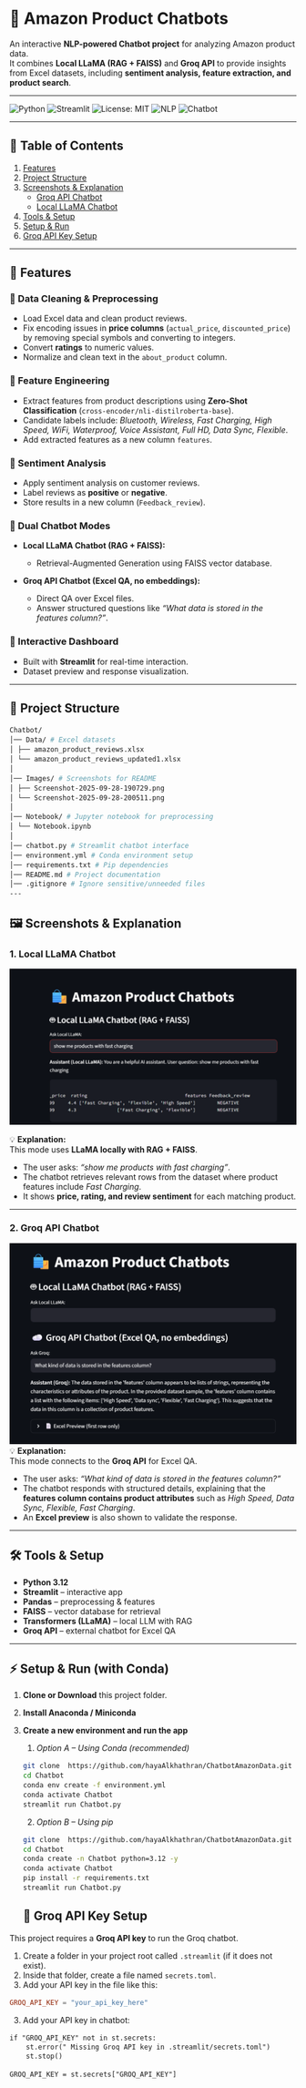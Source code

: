 # 🛒 Amazon Product Chatbots

An interactive **NLP-powered Chatbot project** for analyzing Amazon product data.  
It combines **Local LLaMA (RAG + FAISS)** and **Groq API** to provide insights from Excel datasets, including **sentiment analysis, feature extraction, and product search**.

---

![Python](https://img.shields.io/badge/Python-3.10-blue)
![Streamlit](https://img.shields.io/badge/Streamlit-Enabled-brightgreen)
![License: MIT](https://img.shields.io/badge/License-MIT-yellow.svg)
![NLP](https://img.shields.io/badge/NLP-Sentiment%20Analysis-orange)
![Chatbot](https://img.shields.io/badge/Chatbot-RAG%20%2B%20QA-purple)

---

## 📑 Table of Contents

1. [Features](#-features)
2. [Project Structure](#-project-structure)
3. [Screenshots & Explanation](#-screenshots--explanation)
   - [Groq API Chatbot](#1-groq-api-chatbot)
   - [Local LLaMA Chatbot](#2-local-llama-chatbot)
4. [Tools & Setup](#-tools--setup)
5. [Setup & Run](#-setup--run-with-conda)   
6. [Groq API Key Setup](#-groq-api-key-setup)  


---

## 🚀 Features

### 🔹 Data Cleaning & Preprocessing
- Load Excel data and clean product reviews.  
- Fix encoding issues in **price columns** (`actual_price`, `discounted_price`) by removing special symbols and converting to integers.  
- Convert **ratings** to numeric values.  
- Normalize and clean text in the `about_product` column.  

### 🔹 Feature Engineering
- Extract  features from product descriptions using **Zero-Shot Classification** (`cross-encoder/nli-distilroberta-base`).  
- Candidate labels include: *Bluetooth, Wireless, Fast Charging, High Speed, WiFi, Waterproof, Voice Assistant, Full HD, Data Sync, Flexible*.  
- Add extracted features as a new column `features`.  


### 🔹 Sentiment Analysis
- Apply sentiment analysis on customer reviews.  
- Label reviews as **positive** or **negative**.  
- Store results in a new column (`Feedback_review`).  

### 🔹 Dual Chatbot Modes
- **Local LLaMA Chatbot (RAG + FAISS):**
  - Retrieval-Augmented Generation using FAISS vector database.  

- **Groq API Chatbot (Excel QA, no embeddings):**
  - Direct QA over Excel files.  
  - Answer structured questions like *“What data is stored in the features column?”*.  

### 🔹 Interactive Dashboard
- Built with **Streamlit** for real-time interaction.  
- Dataset preview and response visualization.  

---

## 📂 Project Structure

  ```bash
 Chatbot/
│── Data/ # Excel datasets
│ ├── amazon_product_reviews.xlsx
│ └── amazon_product_reviews_updated1.xlsx
│
│── Images/ # Screenshots for README
│ ├── Screenshot-2025-09-28-190729.png
│ └── Screenshot-2025-09-28-200511.png
│
│── Notebook/ # Jupyter notebook for preprocessing
│ └── Notebook.ipynb
│
│── chatbot.py # Streamlit chatbot interface
│── environment.yml # Conda environment setup
│── requirements.txt # Pip dependencies
│── README.md # Project documentation
│── .gitignore # Ignore sensitive/unneeded files
---
 ```
## 🖼 Screenshots & Explanation


### 1. Local LLaMA Chatbot
![Local LLaMA Chatbot](Images/Screenshot%202025-09-28%20190729.png)

💡 **Explanation:**  
This mode uses **LLaMA locally with RAG + FAISS**.  
- The user asks: *“show me products with fast charging”*.  
- The chatbot retrieves relevant rows from the dataset where product features include *Fast Charging*.  
- It shows **price, rating, and review sentiment** for each matching product.  

---

### 2. Groq API Chatbot
![Groq Chatbot](Images/Screenshot%202025-09-28%20200511.png)
💡 **Explanation:**  
This mode connects to the **Groq API** for Excel QA.  
- The user asks: *“What kind of data is stored in the features column?”*  
- The chatbot responds with structured details, explaining that the **features column contains product attributes** such as *High Speed, Data Sync, Flexible, Fast Charging*.  
- An **Excel preview** is also shown to validate the response.  

---

## 🛠 Tools & Setup

- **Python 3.12**
- **Streamlit** – interactive app
- **Pandas** – preprocessing & features
- **FAISS** – vector database for retrieval
- **Transformers (LLaMA)** – local LLM with RAG
- **Groq API** – external chatbot for Excel QA

---
## ⚡ Setup & Run (with Conda)

1. **Clone or Download** this project folder.

2. **Install Anaconda / Miniconda**

3. **Create a new environment and run the app**

     1. *Option A – Using Conda (recommended)*

   ```bash
   git clone  https://github.com/hayaAlkhathran/ChatbotAmazonData.git
   cd Chatbot
   conda env create -f environment.yml
   conda activate Chatbot
   streamlit run Chatbot.py
   ```

      2. *Option B – Using pip*

   ```bash
   git clone  https://github.com/hayaAlkhathran/ChatbotAmazonData.git
   cd Chatbot
   conda create -n Chatbot python=3.12 -y
   conda activate Chatbot
   pip install -r requirements.txt
   streamlit run Chatbot.py
   ```


   ## 🔑 Groq API Key Setup

This project requires a **Groq API key** to run the Groq chatbot.

1. Create a folder in your project root called `.streamlit` (if it does not exist).  
2. Inside that folder, create a file named `secrets.toml`.  
3. Add your API key in the file like this:

```toml
GROQ_API_KEY = "your_api_key_here"
```
3. Add your API key in chatbot:
```chatbot
if "GROQ_API_KEY" not in st.secrets:
    st.error(" Missing Groq API key in .streamlit/secrets.toml")
    st.stop()

GROQ_API_KEY = st.secrets["GROQ_API_KEY"]
```